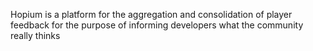 Hopium is a platform for the aggregation and consolidation of player feedback for the purpose of informing developers what the community really thinks

